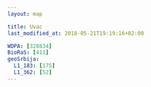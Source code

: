 ```yaml
---
layout: map

title: Uvac
last_modified_at: 2018-05-21T19:19:16+02:00

WDPA: [328834]
BioRaS: [411]
geoSrbija:
  L1_183: [175]
  L1_362: [52]
---
```

